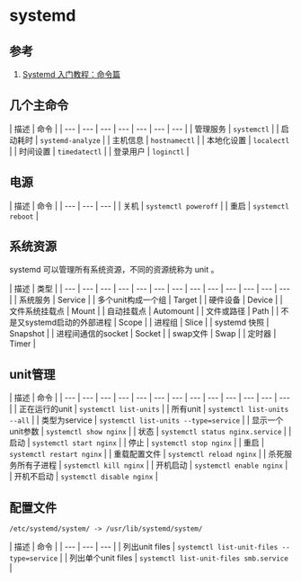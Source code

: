 # systemd

## 参考

1. [Systemd 入门教程：命令篇](http://www.ruanyifeng.com/blog/2016/03/systemd-tutorial-commands.html)

## 几个主命令

| 描述 | 命令 |
| --- | --- | --- | --- | --- | --- | --- |
| 管理服务 | `systemctl` |
| 启动耗时 | `systemd-analyze` |
| 主机信息 | `hostnamectl` |
| 本地化设置 | `localectl` |
| 时间设置 | `timedatectl` |
| 登录用户 | `loginctl` |

## 电源

| 描述 | 命令 |
| --- | --- | --- |
| 关机 | `systemctl poweroff` |
| 重启 | `systemctl reboot` |

## 系统资源

systemd 可以管理所有系统资源，不同的资源统称为 unit 。

| 描述 | 类型 |
| --- | --- | --- | --- | --- | --- | --- | --- | --- | --- | --- | --- | --- |
| 系统服务 | Service |
| 多个unit构成一个组 | Target |
| 硬件设备 | Device |
| 文件系统挂载点 | Mount |
| 自动挂载点 | Automount |
| 文件或路径 | Path |
| 不是又systemd启动的外部进程 | Scope |
| 进程组 | Slice |
| systemd 快照 | Snapshot |
| 进程间通信的socket | Socket |
| swap文件 | Swap |
| 定时器 | Timer |

## unit管理

| 描述 | 命令 |
| --- | --- | --- | --- | --- | --- | --- | --- | --- | --- | --- | --- | --- |
| 正在运行的unit | `systemctl list-units` |
| 所有unit | `systemctl list-units --all` |
| 类型为service | `systemctl list-units --type=service` |
|  显示一个unit参数 | `systemctl show nginx` |
| 状态 | `systemctl status nginx.service` |
| 启动 | `systemctl start nginx` |
|  停止 | `systemctl stop nginx` |
|  重启 | `systemctl restart nginx` |
|  重载配置文件 | `systemctl reload nginx` |
|  杀死服务所有子进程 | `systemctl kill nginx` |
|  开机启动 | `systemctl enable nginx` |
|  开机不启动 | `systemctl disable nginx` |

## 配置文件

 `/etc/systemd/system/ -> /usr/lib/systemd/system/`

|  描述 |  命令 |
| --- | --- | --- |
|  列出unit files | `systemctl list-unit-files --type=service` |
|  列出单个unit files | `systemctl list-unit-files smb.service` |

